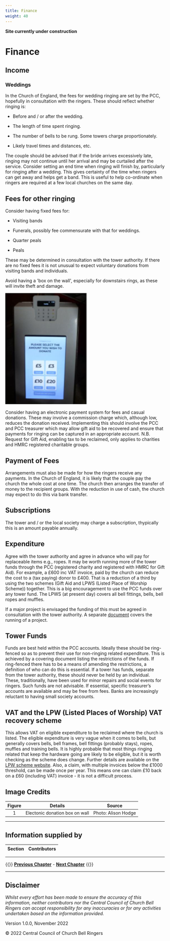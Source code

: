 ```yaml
---
title: Finance
weight: 40
---
```


**Site currently under construction**

# Finance

## Income  

### Weddings 

In the Church of England, the fees for wedding ringing are set by the PCC, hopefully in consultation with the ringers. These should reflect whether ringing is: 

- Before and / or after the wedding. 

- The length of time spent ringing. 

- The number of bells to be rung. Some towers charge proportionately.

- Likely travel times and distances, etc. 

The couple should be advised that if the bride arrives excessively late, ringing may not continue until her arrival and may be curtailed after the service. Consider setting an end time when ringing will finish by, particularly for ringing after a wedding. This gives certainty of the time when ringers can get away and helps get a band. This is useful to help co-ordinate when ringers are required at a few local churches on the same day. 

## Fees for other ringing 

Consider having fixed fees for: 

- Visiting bands

- Funerals, possibly fee commensurate with that for weddings.

- Quarter peals 

- Peals 

These may be determined in consultation with the tower authority. If there are no fixed fees it is not unusual to expect voluntary donations from visiting bands and individuals.

Avoid having a 'box on the wall', especially for downstairs rings, as these will invite theft and damage. 

![Electronic donation](donate_350.jpg)

Consider having an electronic payment system for fees and casual donations. These may involve a commission charge which, although low, reduces the donation received. Implementing this should involve the PCC and PCC treasurer which may allow gift aid to be recovered and ensure that payments for ringing can be captured in an appropriate account. N.B. Request for Gift Aid, enabling tax to be reclaimed, only applies to charities and HMRC registered charitable groups.

## Payment of Fees 

Arrangements must also be made for how the ringers receive any payments. In the Church of England, it is likely that the couple pay the church the whole cost at one time. The church then arranges the transfer of money to the recipient groups. With the reduction in use of cash, the church may expect to do this via bank transfer. 

## Subscriptions

The tower and / or the local society may charge a subscription, thypically this is an amount payable annually.

## Expenditure 

Agree with the tower authority and agree in advance who will pay for replaceable items e.g., ropes. It may be worth running more of the tower funds through the PCC (registered charity and registered with HMRC for Gift Aid). For example, a £600 inc VAT invoice, paid by the church can reduce the cost to a (tax paying) donor to £400. That is a reduction of a third by using the two schemes (Gift Aid and LPWS (Listed Place of Worship Scheme)) together. This is a big encouragement to use the PCC funds over any tower fund. The LPWS (at present day) covers all bell fittings, bells, bell ropes and muffles.

If a major project is envisaged the funding of this must be agreed in consultation with the tower authority. A separate [document](https://cccbr.org.uk/major-projects/) covers the running of a project.

## Tower Funds 

Funds are best held within the PCC accounts. Ideally these should be ring-fenced so as to prevent their use for non-ringing related expenditure. This is achieved by a covering document listing the restrictions of the funds. If ring-fenced there has to be a means of amending the restrictions, a definition of who can do this is essential.
If a tower has funds, separate from the tower authority, these should never be held by an individual. These, traditionally, have been used for minor repairs and social events for ringers. Such funds are not advisable.  If essential, specific treasurer’s accounts are available and may be free from fees. Banks are increasingly reluctant to having small society accounts.

## VAT and the LPW (Listed Places of Worship) VAT recovery scheme 

This allows VAT on eligible expenditure to be reclaimed where the church is listed. The eligible expenditure is very vague when it comes to bells, but generally covers bells, bell frames, bell fittings (probably stays), ropes, muffles and training bells. It is highly probable that most things ringing related that keep the hardware going are likely to be eligible, but it is worth checking as the scheme does change. Further details are available on the [LPW scheme website](http://www.lpwscheme.org.uk/). Also, a claim, with multiple invoices below the £1000 threshold, can be made once per year. This means one can claim £10 back on a £60 (including VAT) invoice - it is not a difficult process.

## Image Credits

| Figure | Details | Source |
| :---: | --- | --- |
| 1 | Electonic donation box on wall | Photo: Alison Hodge |

----

## Information supplied by 

| Section | Contributors |
| :---: | --- |

----

{{<hint info>}}
**[Previous Chapter](../030-formalities/)** - **[Next Chapter](../050-healthsafety/)**
{{</hint>}}

----

## Disclaimer
 
*Whilst every effort has been made to ensure the accuracy of this information, neither contributors nor the Central Council of Church Bell Ringers can accept responsibility for any inaccuracies or for any activities undertaken based on the information provided.*

Version 1.0.0, November 2022

© 2022 Central Council of Church Bell Ringers
